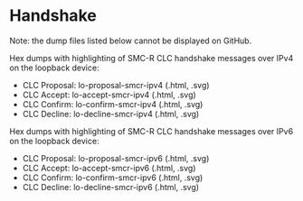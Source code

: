 # Handshake

Note: the dump files listed below cannot be displayed on GitHub.

Hex dumps with highlighting of SMC-R CLC handshake messages over IPv4 on the
loopback device:
* CLC Proposal: lo-proposal-smcr-ipv4 (.html, .svg)
* CLC Accept: lo-accept-smcr-ipv4 (.html, .svg)
* CLC Confirm: lo-confirm-smcr-ipv4 (.html, .svg)
* CLC Decline: lo-decline-smcr-ipv4 (.html, .svg)

Hex dumps with highlighting of SMC-R CLC handshake messages over IPv6 on the
loopback device:
* CLC Proposal: lo-proposal-smcr-ipv6 (.html, .svg)
* CLC Accept: lo-accept-smcr-ipv6 (.html, .svg)
* CLC Confirm: lo-confirm-smcr-ipv6 (.html, .svg)
* CLC Decline: lo-decline-smcr-ipv6 (.html, .svg)
